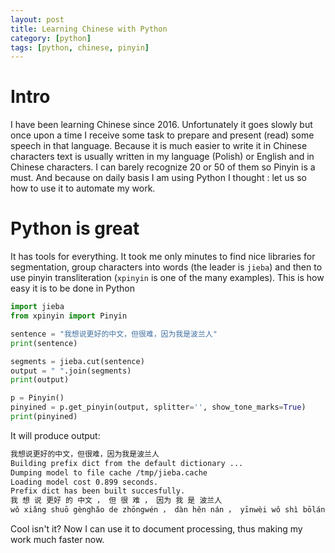 ```yaml
---
layout: post
title: Learning Chinese with Python
category: [python]
tags: [python, chinese, pinyin]
---
```


# Intro
I have been learning Chinese since 2016.  Unfortunately it goes slowly but once upon a time I receive some task to prepare and present (read) some speech in that language.  Because it is much easier to write it in Chinese characters text is usually written in my language (Polish) or English and in Chinese characters.  I can barely recognize 20 or 50 of them so Pinyin is a must.  And because on daily basis I am using Python I thought : let us so how to use it to automate my work.

# Python is great
It has tools for everything.  It took me only minutes to find nice libraries for segmentation, group characters into words (the leader is `jieba`)  and then to use pinyin transliteration (`xpinyin` is one of the many examples).  This is how easy it is to be done in Python
```python
import jieba
from xpinyin import Pinyin

sentence = "我想说更好的中文，但很难，因为我是波兰人"
print(sentence)

segments = jieba.cut(sentence)
output = " ".join(segments)
print(output)

p = Pinyin()
pinyined = p.get_pinyin(output, splitter='', show_tone_marks=True)
print(pinyined)
```
It will produce output:
```bash
我想说更好的中文，但很难，因为我是波兰人
Building prefix dict from the default dictionary ...
Dumping model to file cache /tmp/jieba.cache
Loading model cost 0.899 seconds.
Prefix dict has been built succesfully.
我 想 说 更好 的 中文 ， 但 很 难 ， 因为 我 是 波兰人
wǒ xiǎng shuō gènghǎo de zhōngwén ， dàn hěn nán ， yīnwèi wǒ shì bōlánrén
```
Cool isn't it?
Now I can use it to document processing, thus making my work much faster now.
